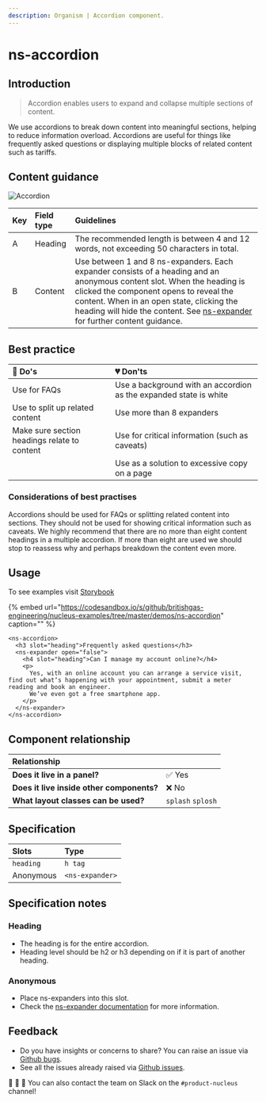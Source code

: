 ```yaml
---
description: Organism | Accordion component.
---
```


# ns-accordion

## Introduction

> Accordion enables users to expand and collapse multiple sections of content.

We use accordions to break down content into meaningful sections, helping to reduce information overload. Accordions are useful for things like frequently asked questions or displaying multiple blocks of related content such as tariffs.

## Content guidance

![Accordion](https://user-images.githubusercontent.com/45626534/74158689-6a9cba80-4c12-11ea-8917-7bfabfd8582d.png)

| Key | Field type | Guidelines |
| :--- | :--- | :--- |
| A | Heading | The recommended length is between 4 and 12 words, not exceeding 50 characters in total.  |
| B | Content | Use between 1 and 8 ns-expanders. Each expander consists of a heading and an anonymous content slot. When the heading is clicked the component opens to reveal the content. When in an open state, clicking the heading will hide the content. See [ns-expander](https://docs.britishgas.design/components/ns-expander) for further content guidance. |

## Best practice

| 💚 Do's | 💔 Don'ts |
| :---  | :---  |
| Use for FAQs | Use a background with an accordion as the expanded state is white |
| Use to split up related content | Use more than 8 expanders |
| Make sure section headings relate to content | Use for critical information (such as caveats) |
|  | Use as a solution to excessive copy on a page |

### Considerations of best practises

Accordions should be used for FAQs or splitting related content into sections.  They should not be used for showing critical information such as caveats. We highly recommend that there are no more than eight content headings in a multiple accordion.
If more than eight are used we should stop to reassess why and perhaps breakdown the content even more.

## Usage

To see examples visit [Storybook](https://britishgas.co.uk/nucleus/demo/index.html?path=/story/ns-accordion--singular)

{% embed url="https://codesandbox.io/s/github/britishgas-engineering/nucleus-examples/tree/master/demos/ns-accordion" caption="" %}

```markup
<ns-accordion>
  <h3 slot="heading">Frequently asked questions</h3>
  <ns-expander open="false">
    <h4 slot="heading">Can I manage my account online?</h4>
    <p>
      Yes, with an online account you can arrange a service visit, find out whatʼs happening with your appointment, submit a meter reading and book an engineer.
      Weʼve even got a free smartphone app.
    </p>
  </ns-expander>
</ns-accordion>
```

## Component relationship

| **Relationship**|  |
| :---  | :--- |
| **Does it live in a panel?** | ✅ Yes |
| **Does it live inside other components?** | ❌ No |
| **What layout classes can be used?** | `splash` `splosh` |

## Specification

| Slots | Type |
| :--- | :--- |
| `heading` | `h tag` |
| Anonymous | `<ns-expander>` |

## Specification notes

### Heading

* The heading is for the entire accordion.
* Heading level should be h2 or h3 depending on if it is part of another heading.

### Anonymous

* Place ns-expanders into this slot.
* Check the [ns-expander documentation](https://docs.britishgas.design/components/ns-expander) for more information.

## Feedback

* Do you have insights or concerns to share? You can raise an issue via [Github bugs](https://github.com/ConnectedHomes/nucleus/issues/new?assignees=&labels=Bug&template=a--bug-report.md&title=[bug]%20[ns-accordion]).
* See all the issues already raised via [Github issues](https://github.com/connectedHomes/nucleus/issues?utf8=%E2%9C%93&q=is%3Aopen+is%3Aissue+label%3ABug+[ns-accordion]).

💩 🎉 🦄 You can also contact the team on Slack on the `#product-nucleus` channel!

